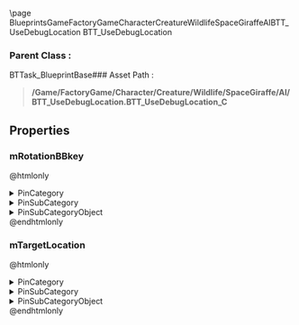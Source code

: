 \page BlueprintsGameFactoryGameCharacterCreatureWildlifeSpaceGiraffeAIBTT_UseDebugLocation BTT_UseDebugLocation
### Parent Class :
BTTask_BlueprintBase### Asset Path :
<b><blockquote>/Game/FactoryGame/Character/Creature/Wildlife/SpaceGiraffe/AI/BTT_UseDebugLocation.BTT_UseDebugLocation_C</blockquote></b>
## Properties

### mRotationBBkey
@htmlonly
<details>
 <summary>PinCategory</summary>
<blockquote>struct</blockquote>
</details>
<details>
 <summary>PinSubCategory</summary>
<blockquote>struct</blockquote>
</details>
<details>
 <summary>PinSubCategoryObject</summary>
<b><a href="_class_script_blackboard_key_selector.html"><blockquote>BlackboardKeySelector</blockquote></a></b>
</details>
@endhtmlonly

### mTargetLocation
@htmlonly
<details>
 <summary>PinCategory</summary>
<blockquote>struct</blockquote>
</details>
<details>
 <summary>PinSubCategory</summary>
<blockquote>struct</blockquote>
</details>
<details>
 <summary>PinSubCategoryObject</summary>
<b><a href="_class_script_blackboard_key_selector.html"><blockquote>BlackboardKeySelector</blockquote></a></b>
</details>
@endhtmlonly

